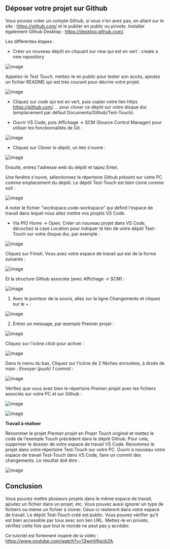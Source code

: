 ## Déposer votre projet sur Github

Vous pouvez créer un compte Github, si vous n'en avez pas, en allant sur le site : https://github.com/ et le publier en *public* ou *private*. Installer également Github Desktop : https://desktop.github.com/.

Les différentes étapes :
* Créer un nouveau dépôt en cliquant sur new qui est en vert : create a new repository

![image](https://user-images.githubusercontent.com/44494044/130114629-a24f5578-4f8e-4604-8485-11acc1b23c6d.png)

Appelez-le *Test Touch*, mettez-le en *public* pour tester son accès, ajoutez un fichier README qui est trés courant pour décrire votre projet.

![image](https://user-images.githubusercontent.com/44494044/130115247-344ec227-108a-439b-ab85-7716b82f25a3.png)

* Cliquez sur *code* qui est en vert, puis copier votre lien https *https://github.com/ ...* pour cloner ce dépôt sur votre disque dur (emplacement par défaut Documents/Github/Test-Touch).

* Ouvrir VS Code, puis Affichage -> SCM (Source Control Manager) pour utiliser les fonctionnalités de Git :

![image](https://user-images.githubusercontent.com/44494044/130137961-f04f6185-0572-4a6b-9067-cbb547b4ed1d.png)

* Cliquez sur *Cloner le dépôt*, un lien s'ouvre :

![image](https://user-images.githubusercontent.com/44494044/130139580-e7444edb-a9bb-40da-9d22-269029cf4609.png)

Ensuite, entrez l'adresse web du dépôt et tapez Enter. 

Une fenêtre s'ouvre, sélectionnez le répertoire Github présent sur votre PC comme emplacement du dépôt. Le dépôt Test-Touch est bien cloné comme suit :

![image](https://user-images.githubusercontent.com/44494044/130139143-1b2ed052-c7cc-40e5-88c5-56ae965ca94a.png)

A noter le fichier "workspace.code-workspace" qui définit l'espace de travail dans lequel vous allez mettre vos projets VS Code.

* Via PIO Home -> Open, Créer un nouveau projet dans VS Code, décochez la case Location pour indiquer le lien de votre dépôt Test-Touch sur votre disque dur, par exemple :

![image](https://user-images.githubusercontent.com/44494044/130140700-e047f6aa-4d23-444d-a0a0-81db0f0383be.png)

Cliquez sur Finish. Vous avez votre espace de travail qui est de la forme suivante :

![image](https://user-images.githubusercontent.com/44494044/130141486-fc3859e6-369f-4be1-af09-5da99732078c.png)

Et la structure Github associée (avec Affichage -> SCM) :

![image](https://user-images.githubusercontent.com/44494044/130141627-fbff9dba-abfb-47fa-a5a8-d9aa16a64d86.png)

1. Avec le pointeur de la souris, allez sur la ligne Changements et cliquez sur le + :

![image](https://user-images.githubusercontent.com/44494044/130142309-90bb363c-0d59-4170-861e-0d77d19ed491.png)

2. Entrer un message, par exemple Premier projet :

![image](https://user-images.githubusercontent.com/44494044/130142098-485be522-a5f2-4e94-89ae-0cd89dc83bfa.png)

Cliquez sur l'icône *ctick* pour activer :

![image](https://user-images.githubusercontent.com/44494044/130142410-88496d57-fbbb-4b80-a175-51f857e3a618.png)

Dans le menu du bas, Cliquez sur l'icône de 2 flêches enroulées, à droite de main :  *Envoyer (push) 1 commit* :

![image](https://user-images.githubusercontent.com/44494044/130143105-c73b3410-076d-41ed-aacc-d13e1d321c26.png)

Vérifiez que vous avez bien le répertoire *Premier projet* avec les fichiers associés sur votre PC et sur Github :

![image](https://user-images.githubusercontent.com/44494044/130145310-d325e18b-fa81-4efc-9880-3dab78f20c58.png)

![image](https://user-images.githubusercontent.com/44494044/130145529-8873dc2a-7fa4-41eb-8e31-2235e01fd45e.png)


**Travail à réaliser**

Renommer le projet *Premier projet* en *Projet Touch original* et mettez le code de l'exemple Touch précédent dans le dépôt Github. Pour cela, supprimer le dossier de votre espace de travail VS Code. Renommez le projet dans votre répertoire Test-Touch sur votre PC. Ouvrir à nouveau votre espace de travail Test-Touch dans VS Code, faire un commit des changements. Le résultat doit être :

![image](https://user-images.githubusercontent.com/44494044/130149827-d9fdbb5c-7c3b-4964-a21e-cdab45e215dd.png)

## Conclusion

Vous pouvez mettre plusieurs projets dans le même espace de travail, ajoutez un fichier dans un projet, etc.
Vous pouvez aussi ignorer un type de fichiers ou même un fichier à cloner. Ceux-ci resteront dans votre espace de travail. 
Le dépôt Test-Touch créé est public. Vous pouvez vérifier qu'il est bien accessible par tous avec son lien URL. Mettez-le en *private*, vérifiez cette fois que tout le monde ne peut pas y accéder.

Ce tutoriel est fortement inspiré de la vidéo : https://www.youtube.com/watch?v=13wmV6gcb2A.

